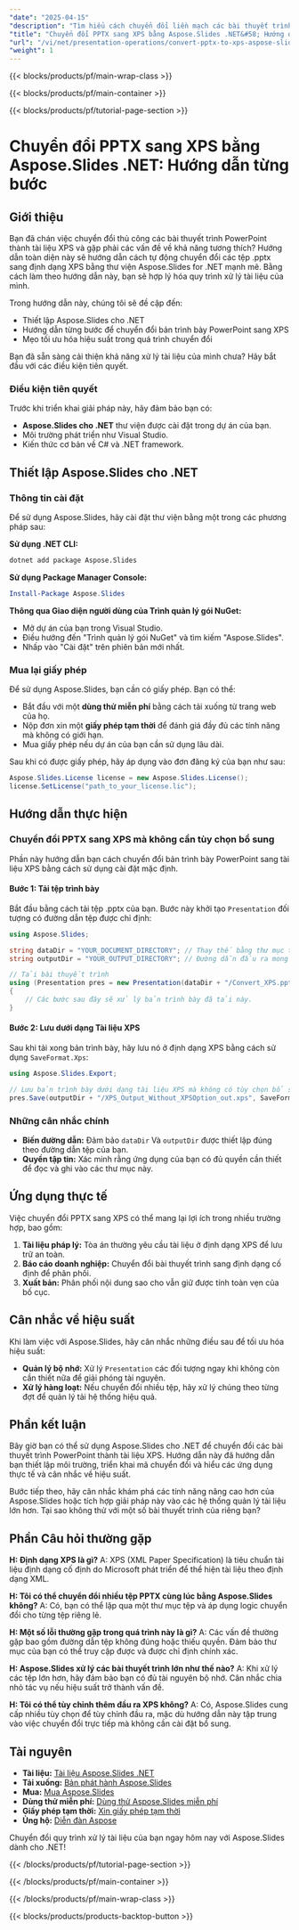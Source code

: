 ```yaml
---
"date": "2025-04-15"
"description": "Tìm hiểu cách chuyển đổi liền mạch các bài thuyết trình PowerPoint sang định dạng XPS bằng thư viện Aspose.Slides for .NET mạnh mẽ. Đơn giản hóa quy trình chuyển đổi tài liệu của bạn một cách dễ dàng."
"title": "Chuyển đổi PPTX sang XPS bằng Aspose.Slides .NET&#58; Hướng dẫn từng bước"
"url": "/vi/net/presentation-operations/convert-pptx-to-xps-aspose-slides-net/"
"weight": 1
---
```


{{< blocks/products/pf/main-wrap-class >}}

{{< blocks/products/pf/main-container >}}

{{< blocks/products/pf/tutorial-page-section >}}
# Chuyển đổi PPTX sang XPS bằng Aspose.Slides .NET: Hướng dẫn từng bước

## Giới thiệu

Bạn đã chán việc chuyển đổi thủ công các bài thuyết trình PowerPoint thành tài liệu XPS và gặp phải các vấn đề về khả năng tương thích? Hướng dẫn toàn diện này sẽ hướng dẫn cách tự động chuyển đổi các tệp .pptx sang định dạng XPS bằng thư viện Aspose.Slides for .NET mạnh mẽ. Bằng cách làm theo hướng dẫn này, bạn sẽ hợp lý hóa quy trình xử lý tài liệu của mình.

Trong hướng dẫn này, chúng tôi sẽ đề cập đến:
- Thiết lập Aspose.Slides cho .NET
- Hướng dẫn từng bước để chuyển đổi bản trình bày PowerPoint sang XPS
- Mẹo tối ưu hóa hiệu suất trong quá trình chuyển đổi

Bạn đã sẵn sàng cải thiện khả năng xử lý tài liệu của mình chưa? Hãy bắt đầu với các điều kiện tiên quyết.

### Điều kiện tiên quyết

Trước khi triển khai giải pháp này, hãy đảm bảo bạn có:
- **Aspose.Slides cho .NET** thư viện được cài đặt trong dự án của bạn.
- Môi trường phát triển như Visual Studio.
- Kiến thức cơ bản về C# và .NET framework.

## Thiết lập Aspose.Slides cho .NET

### Thông tin cài đặt

Để sử dụng Aspose.Slides, hãy cài đặt thư viện bằng một trong các phương pháp sau:

**Sử dụng .NET CLI:**
```bash
dotnet add package Aspose.Slides
```

**Sử dụng Package Manager Console:**
```powershell
Install-Package Aspose.Slides
```

**Thông qua Giao diện người dùng của Trình quản lý gói NuGet:**
- Mở dự án của bạn trong Visual Studio.
- Điều hướng đến "Trình quản lý gói NuGet" và tìm kiếm "Aspose.Slides".
- Nhấp vào "Cài đặt" trên phiên bản mới nhất.

### Mua lại giấy phép

Để sử dụng Aspose.Slides, bạn cần có giấy phép. Bạn có thể:
- Bắt đầu với một **dùng thử miễn phí** bằng cách tải xuống từ trang web của họ.
- Nộp đơn xin một **giấy phép tạm thời** để đánh giá đầy đủ các tính năng mà không có giới hạn.
- Mua giấy phép nếu dự án của bạn cần sử dụng lâu dài.

Sau khi có được giấy phép, hãy áp dụng vào đơn đăng ký của bạn như sau:
```csharp
Aspose.Slides.License license = new Aspose.Slides.License();
license.SetLicense("path_to_your_license.lic");
```

## Hướng dẫn thực hiện

### Chuyển đổi PPTX sang XPS mà không cần tùy chọn bổ sung

Phần này hướng dẫn bạn cách chuyển đổi bản trình bày PowerPoint sang tài liệu XPS bằng cách sử dụng cài đặt mặc định.

#### Bước 1: Tải tệp trình bày

Bắt đầu bằng cách tải tệp .pptx của bạn. Bước này khởi tạo `Presentation` đối tượng có đường dẫn tệp được chỉ định:
```csharp
using Aspose.Slides;

string dataDir = "YOUR_DOCUMENT_DIRECTORY"; // Thay thế bằng thư mục thực tế
string outputDir = "YOUR_OUTPUT_DIRECTORY"; // Đường dẫn đầu ra mong muốn

// Tải bài thuyết trình
using (Presentation pres = new Presentation(dataDir + "/Convert_XPS.pptx"))
{
    // Các bước sau đây sẽ xử lý bản trình bày đã tải này.
}
```

#### Bước 2: Lưu dưới dạng Tài liệu XPS

Sau khi tải xong bản trình bày, hãy lưu nó ở định dạng XPS bằng cách sử dụng `SaveFormat.Xps`:
```csharp
using Aspose.Slides.Export;

// Lưu bản trình bày dưới dạng tài liệu XPS mà không có tùy chọn bổ sung
pres.Save(outputDir + "/XPS_Output_Without_XPSOption_out.xps", SaveFormat.Xps);
```

### Những cân nhắc chính
- **Biến đường dẫn:** Đảm bảo `dataDir` Và `outputDir` được thiết lập đúng theo đường dẫn tệp của bạn.
- **Quyền tập tin:** Xác minh rằng ứng dụng của bạn có đủ quyền cần thiết để đọc và ghi vào các thư mục này.

## Ứng dụng thực tế

Việc chuyển đổi PPTX sang XPS có thể mang lại lợi ích trong nhiều trường hợp, bao gồm:
1. **Tài liệu pháp lý:** Tòa án thường yêu cầu tài liệu ở định dạng XPS để lưu trữ an toàn.
2. **Báo cáo doanh nghiệp:** Chuyển đổi bài thuyết trình sang định dạng cố định để phân phối.
3. **Xuất bản:** Phân phối nội dung sao cho vẫn giữ được tính toàn vẹn của bố cục.

## Cân nhắc về hiệu suất

Khi làm việc với Aspose.Slides, hãy cân nhắc những điều sau để tối ưu hóa hiệu suất:
- **Quản lý bộ nhớ:** Xử lý `Presentation` các đối tượng ngay khi không còn cần thiết nữa để giải phóng tài nguyên.
- **Xử lý hàng loạt:** Nếu chuyển đổi nhiều tệp, hãy xử lý chúng theo từng đợt để quản lý tải hệ thống hiệu quả.

## Phần kết luận

Bây giờ bạn có thể sử dụng Aspose.Slides cho .NET để chuyển đổi các bài thuyết trình PowerPoint thành tài liệu XPS. Hướng dẫn này đã hướng dẫn bạn thiết lập môi trường, triển khai mã chuyển đổi và hiểu các ứng dụng thực tế và cân nhắc về hiệu suất.

Bước tiếp theo, hãy cân nhắc khám phá các tính năng nâng cao hơn của Aspose.Slides hoặc tích hợp giải pháp này vào các hệ thống quản lý tài liệu lớn hơn. Tại sao không thử với một số bài thuyết trình của riêng bạn?

## Phần Câu hỏi thường gặp

**H: Định dạng XPS là gì?**
A: XPS (XML Paper Specification) là tiêu chuẩn tài liệu định dạng cố định do Microsoft phát triển để thể hiện tài liệu theo định dạng XML.

**H: Tôi có thể chuyển đổi nhiều tệp PPTX cùng lúc bằng Aspose.Slides không?**
A: Có, bạn có thể lặp qua một thư mục tệp và áp dụng logic chuyển đổi cho từng tệp riêng lẻ.

**H: Một số lỗi thường gặp trong quá trình này là gì?**
A: Các vấn đề thường gặp bao gồm đường dẫn tệp không đúng hoặc thiếu quyền. Đảm bảo thư mục của bạn có thể truy cập được và được chỉ định chính xác.

**H: Aspose.Slides xử lý các bài thuyết trình lớn như thế nào?**
A: Khi xử lý các tệp lớn hơn, hãy đảm bảo bạn có đủ tài nguyên bộ nhớ. Cân nhắc chia nhỏ tác vụ nếu hiệu suất trở thành vấn đề.

**H: Tôi có thể tùy chỉnh thêm đầu ra XPS không?**
A: Có, Aspose.Slides cung cấp nhiều tùy chọn để tùy chỉnh đầu ra, mặc dù hướng dẫn này tập trung vào việc chuyển đổi trực tiếp mà không cần cài đặt bổ sung.

## Tài nguyên
- **Tài liệu:** [Tài liệu Aspose.Slides .NET](https://reference.aspose.com/slides/net/)
- **Tải xuống:** [Bản phát hành Aspose.Slides](https://releases.aspose.com/slides/net/)
- **Mua:** [Mua Aspose.Slides](https://purchase.aspose.com/buy)
- **Dùng thử miễn phí:** [Dùng thử Aspose.Slides miễn phí](https://releases.aspose.com/slides/net/)
- **Giấy phép tạm thời:** [Xin giấy phép tạm thời](https://purchase.aspose.com/temporary-license/)
- **Ủng hộ:** [Diễn đàn Aspose](https://forum.aspose.com/c/slides/11)

Chuyển đổi quy trình xử lý tài liệu của bạn ngay hôm nay với Aspose.Slides dành cho .NET!

{{< /blocks/products/pf/tutorial-page-section >}}

{{< /blocks/products/pf/main-container >}}

{{< /blocks/products/pf/main-wrap-class >}}

{{< blocks/products/products-backtop-button >}}